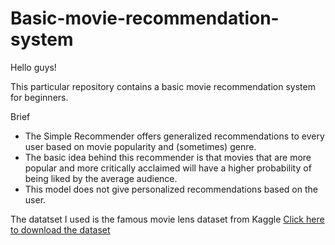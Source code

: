 # Basic-movie-recommendation-system
Hello guys!

This particular repository contains a basic movie recommendation system for beginners.

Brief
* The Simple Recommender offers generalized recommendations to every user based on movie popularity and (sometimes) genre.
* The basic idea behind this recommender is that movies that are more popular and more critically acclaimed will have a higher probability of being liked by the average audience.
* This model does not give personalized recommendations based on the user.

The datatset I used is the famous movie lens dataset from Kaggle 
[Click here to download the dataset](https://www.kaggle.com/rounakbanik/the-movies-dataset)
 
